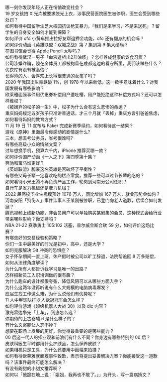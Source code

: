 哪一刻你发现年轻人正在悄悄改变社会？  
19 岁女孩拍 X 光片被要求脱光上衣，涉事民营医院医生被停职，医生会受到哪些处罚？  
如何看待中国留学生芝大校园抗议枪支暴力，「我们是来学习，不是来送死」？留学生的自身安全如何才能到保障？  
如何评价 ofo 小黄车推出拉好友帮退押金功能，ofo 还有翻身的机会吗？  
如何评价动画《英雄联盟：双城之战》第 7 集到第 9 集大结局？  
在图书馆会觉得 Apple Pencil 太吵吗？  
如何看待武汉一男子「血液透析出2升油浆」？怎样养成健康的饮食习惯？  
公司涉嫌诈骗，现在全体员工都被拘留在成都这边的看守所里，我们该做些什么？  
优衣库有没有被高估？  
长得帅的人，会喜欢上长得很普通的女孩子吗？  
2020 年我国出生率跌破 1%，创 1978 年以来新低，这一数字意味着什么？对我国发展有哪些影响？  
欧莱雅面膜事件用优惠券补偿用户遭吐槽，用户能拒绝这种补偿方式吗？还可以怎样维权？  
《被嫌弃的松子的一生》中，松子为什么会有这么悲惨的命运？  
重庆妈妈规定五岁孩子只准讲普通话，才三个月就「丢掉」重庆方言引爸爸焦虑，如何看待妈妈的教育方式？  
11 月 19 日 T1 宣布与 Faker 完成新赛季续约，如何看待这一结果？  
游戏《原神》里面最令你感动的剧情是什么?  
三本，想去考公务员，省考很难吗?  
有哪些高级小众的情绪文案？  
过年想换手机，预算六千内，iPhone 推荐买哪一款？  
如何评价国产动画《一人之下》第四季第十集？  
奔驰和宝马谁更好？  
《英雄联盟》腕豪这名英雄是否破坏了平衡性？  
有哪些父母长辈一定喜欢吃的糕点零食，推荐一些可以过节长辈的吃的？  
如何看待小米王腾不再负责产品工作，轮岗到河南分公司任职？  
自行车是省力机械还是费力机械？  
2022 届高校毕业生规模预计 1076 万人，同比增加 167 万人，就业形势会如何？  
河南安阳「狗伤人」事件涉事人王某刚被停职，已登门向老人道歉，后续会如何发展？  
腾讯视频上线新功能，非会员用户可以单独购买某剧集的会员，这种模式会给行业带来哪些影响？你支持吗？  
NBA 21-22 赛季勇士 105:102 活塞，普尔威金斯合砍 59 分，如何评价这场比赛？  
有哪些好的交易经验和策略？  
你们一生中最美好的时光是初中，高中，还是大学？  
如何克服解决 Git 冲突的恐惧症？  
女子怀孕期间一直上班，休产假时被公司以旷工辞退，法院帮追回 8 万多赔偿，如何从法律角度解读？  
为什么所有人都告诉我学习是唯一的出路？  
怎样把新员工入职培训做的很有趣？  
为什么跑车的设计都很夸张，降低风阻可以从哪些方面入手？  
为什么这两年没再听说有什么大规模的电脑病毒爆发？  
应届生找工作这么难，为什么说他们有优势呢？  
11 人中甲球队打 8 人欧冠冠军会怎么样？  
如何评价游戏《超级机器人大战 30》以及 dlc 内容？  
激光雷达争先「上车」，到底怎么选？  
你期待的上古卷轴 6 是什么样子的？  
有什么文案能让人忘不掉？  
想要在职场上发展的更好，你觉得最重要的是哪些能力？  
00 后这一代人的择业观和前浪们有什么不同？你身边有哪些特别的 00 后？  
皮肤科医生平时都用什么护肤品，怎么保养皮肤？  
如果相机只是工具，为什么还要用中画幅来拍摄？  
如何看待欧莱雅就面膜事件致歉，表示将提出妥善解决方案？你能接受这一道歉吗？该事件最终可能怎么解决？  
有没有齁甜的小甜文推荐啊？  
如何以「他跪在地上说：「姐姐，我再也不敢了。」」为开头，写一篇病娇文？  
